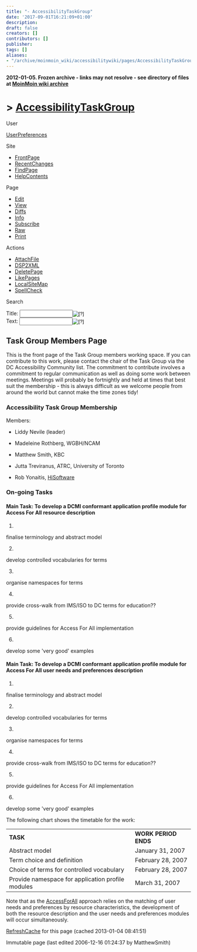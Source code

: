 ```yaml
---
title: "- AccessibilityTaskGroup"
date: '2017-09-01T16:21:09+01:00'
description: 
draft: false
creators: []
contributors: []
publisher: 
tags: []
aliases:
- "/archive/moinmoin_wiki/accessibilitywiki/pages/AccessibilityTaskGroup.html"
---
```


**2012-01-05. Frozen archive - links may not resolve - see directory of files at [MoinMoin wiki archive](/moinmoin-wiki-archive/)**

# > [AccessibilityTaskGroup](http://dublincore.org/accessibilitywiki/AccessibilityTaskGroup?action=fullsearch&value=AccessibilityTaskGroup&literal=1&case=1&context=40 "Click here to do a full-text search for this title")

User

 [UserPreferences](http://dublincore.org/accessibilitywiki/UserPreferences)
  

Site

- [FrontPage](http://dublincore.org/accessibilitywiki/FrontPage)
- [RecentChanges](http://dublincore.org/accessibilitywiki/RecentChanges)
- [FindPage](http://dublincore.org/accessibilitywiki/FindPage)
- [HelpContents](http://dublincore.org/accessibilitywiki/HelpContents)

Page

- [Edit](http://dublincore.org/accessibilitywiki/AccessibilityTaskGroup?action=edit "Edit")
- [View](http://dublincore.org/accessibilitywiki/AccessibilityTaskGroup "View")
- [Diffs](http://dublincore.org/accessibilitywiki/AccessibilityTaskGroup?action=diff "Diffs")
- [Info](http://dublincore.org/accessibilitywiki/AccessibilityTaskGroup?action=info "Info")
- [Subscribe](http://dublincore.org/accessibilitywiki/AccessibilityTaskGroup?action=subscribe "Subscribe")
- [Raw](http://dublincore.org/accessibilitywiki/AccessibilityTaskGroup?action=raw "Raw")
- [Print](http://dublincore.org/accessibilitywiki/AccessibilityTaskGroup?action=print "Print")

Actions

- [AttachFile](http://dublincore.org/accessibilitywiki/AccessibilityTaskGroup?action=AttachFile)
- [DSP2XML](http://dublincore.org/accessibilitywiki/AccessibilityTaskGroup?action=DSP2XML)
- [DeletePage](http://dublincore.org/accessibilitywiki/AccessibilityTaskGroup?action=DeletePage)
- [LikePages](http://dublincore.org/accessibilitywiki/AccessibilityTaskGroup?action=LikePages)
- [LocalSiteMap](http://dublincore.org/accessibilitywiki/AccessibilityTaskGroup?action=LocalSiteMap)
- [SpellCheck](http://dublincore.org/accessibilitywiki/AccessibilityTaskGroup?action=SpellCheck)

Search

<form method="POST" action="/accessibilitywiki/AccessibilityTaskGroup">
<p>
<input name="action" value="inlinesearch" type="hidden">
<input name="context" value="40" type="hidden">
Title: <input name="text_title" size="15" maxlength="50" type="text"><input src="AccessibilityTaskGroup_files/moin-search.png" name="button_title" alt="[?]" type="image"><br>Text: <input name="text_full" size="15" maxlength="50" type="text"><input src="AccessibilityTaskGroup_files/moin-search.png" name="button_full" alt="[?]" type="image">
</p>
</form>

## Task Group Members Page

This is the front page of the Task Group members working space. If you can contribute to this work, please contact the chair of the Task Group via the DC Accessibility Community list. The commitment to contribute involves a commitment to regular communication as well as doing some work between meetings. Meetings will probably be fortnightly and held at times that best suit the membership - this is always difficult as we welcome people from around the world but cannot make the time zones tidy!

### Accessibility Task Group Membership

Members:

- Liddy Nevile (leader)

- Madeleine Rothberg, WGBH/NCAM

- Matthew Smith, KBC

- Jutta Treviranus, ATRC, University of Toronto

- Rob Yonaitis, [HiSoftware](http://dublincore.org/accessibilitywiki/HiSoftware)

### On-going Tasks

#### Main Task: To develop a DCMI conformant application profile module for Access For All resource description

1. 

finalise terminology and abstract model

2. 

develop controlled vocabularies for terms

3. 

organise namespaces for terms

4. 

provide cross-walk from IMS/ISO to DC terms for education??

5. 

provide guidelines for Access For All implementation

6. 

develop some 'very good' examples

#### Main Task: To develop a DCMI conformant application profile module for Access For All user needs and preferences description

1. 

finalise terminology and abstract model

2. 

develop controlled vocabularies for terms

3. 

organise namespaces for terms

4. 

provide cross-walk from IMS/ISO to DC terms for education??

5. 

provide guidelines for Access For All implementation

6. 

develop some 'very good' examples

The following chart shows the timetable for the work:

<table>
  <tbody>
    <tr>
      <td>
        <strong>TASK</strong>
      </td>
      <td>
        <strong>WORK PERIOD ENDS</strong>
      </td>
    </tr>
    <tr>
      <td>
        Abstract model </td>
      <td>
        January 31, 2007</td>
    </tr>
    <tr>
      <td>
        Term choice and definition </td>
      <td>
        February 28, 2007</td>
    </tr>
    <tr>
      <td>
        Choice of terms for controlled vocabulary </td>
      <td>
        February 28, 2007</td>
    </tr>
    <tr>
      <td>
        Provide namespace for application profile modules </td>
      <td>
        March 31, 2007</td>
    </tr>
  </tbody>
</table>


Note that as the [AccessForAll](http://dublincore.org/accessibilitywiki/AccessForAll) approach relies on the matching of user needs and preferences by resource characteristics, the development of both the resource description and the user needs and preferences modules will occur simultaneously.

 [RefreshCache](http://dublincore.org/accessibilitywiki/AccessibilityTaskGroup?action=refresh&arena=Page.py&key=AccessibilityTaskGroup.text_html) for this page (cached 2013-01-04 08:41:51)  

Immutable page (last edited 2006-12-16 01:24:37 by MatthewSmith)

